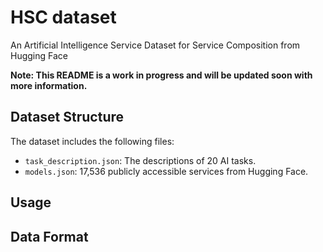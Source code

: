 # HSC dataset
An Artificial Intelligence Service Dataset for Service Composition from Hugging Face

**Note: This README is a work in progress and will be updated soon with more information.**

## Dataset Structure
The dataset includes the following files:
- `task_description.json`: The descriptions of 20 AI tasks.
- `models.json`: 17,536 publicly accessible services from Hugging Face.
## Usage

## Data Format
